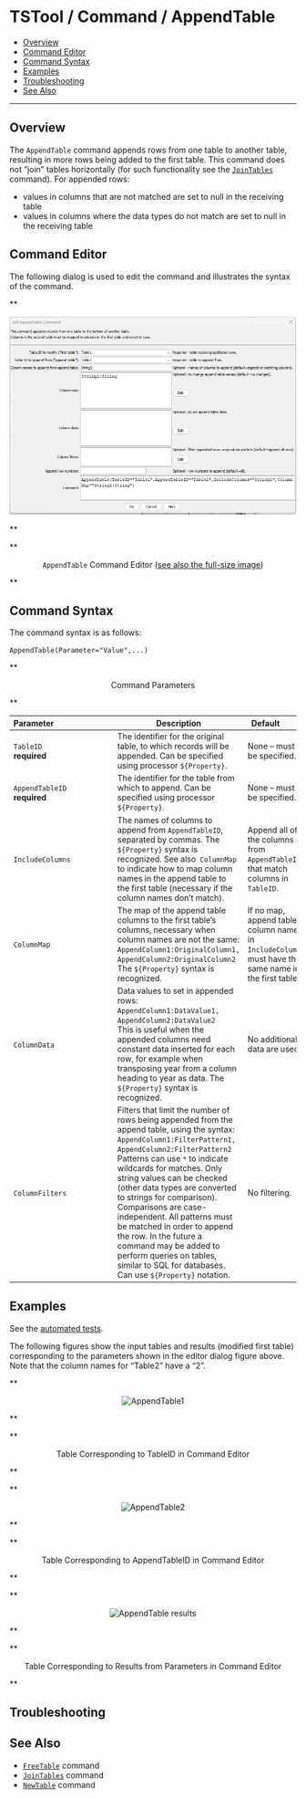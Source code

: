# TSTool / Command / AppendTable #

* [Overview](#overview)
* [Command Editor](#command-editor)
* [Command Syntax](#command-syntax)
* [Examples](#examples)
* [Troubleshooting](#troubleshooting)
* [See Also](#see-also)

-------------------------

## Overview ##

The `AppendTable` command appends rows from one table to another table,
resulting in more rows being added to the first table.
This command does not “join” tables horizontally (for such functionality see the [`JoinTables`](../JoinTables/JoinTables.md) command).
For appended rows:

* values in columns that are not matched are set to null in the receiving table
* values in columns where the data types do not match are set to null in the receiving table

## Command Editor ##

The following dialog is used to edit the command and illustrates the syntax of the command.

**<p style="text-align: center;">
![AppendTable](AppendTable.png)
</p>**

**<p style="text-align: center;">
`AppendTable` Command Editor (<a href="../AppendTable.png">see also the full-size image</a>)
</p>**

## Command Syntax ##

The command syntax is as follows:

```text
AppendTable(Parameter="Value",...)
```
**<p style="text-align: center;">
Command Parameters
</p>**

| **Parameter**&nbsp;&nbsp;&nbsp;&nbsp;&nbsp;&nbsp;&nbsp;&nbsp;&nbsp;&nbsp;&nbsp;&nbsp;&nbsp;&nbsp;&nbsp;&nbsp;&nbsp;&nbsp;&nbsp;&nbsp;&nbsp;&nbsp;&nbsp;&nbsp;&nbsp;&nbsp; | **Description** | **Default**&nbsp;&nbsp;&nbsp;&nbsp;&nbsp;&nbsp;&nbsp;&nbsp;&nbsp;&nbsp; |
| --------------|-----------------|----------------- |
|`TableID`<br>**required**|The identifier for the original table, to which records will be appended.  Can be specified using processor `${Property}`.|None – must be specified.|
|`AppendTableID`<br>**required**|The identifier for the table from which to append.  Can be specified using processor `${Property}`.|None – must be specified.|
|`IncludeColumns`|The names of columns to append from `AppendTableID`, separated by commas.  The `${Property}` syntax is recognized.  See also` ColumnMap` to indicate how to map column names in the append table to the first table (necessary if the column names don’t match).|Append all of the columns from `AppendTableID` that match columns in `TableID`.|
|`ColumnMap`|The map of the append table columns to the first table’s columns, necessary when column names are not the same:<br>`AppendColumn1:OriginalColumn1, AppendColumn2:OriginalColumn2`<br>The `${Property}` syntax is recognized. |If no map, append table column names in `IncludeColumns` must have the same name in the first table.|
|`ColumnData`|Data values to set in appended rows:<br>`AppendColumn1:DataValue1, AppendColumn2:DataValue2`<br>This is useful when the appended columns need constant data inserted for each row, for example when transposing year from a column heading to year as data.  The `${Property}` syntax is recognized. |No additional data are used.|
|`ColumnFilters`|Filters that limit the number of rows being appended from the append table, using the syntax:<br>`AppendColumn1:FilterPattern1, AppendColumn2:FilterPattern2`<br>Patterns can use `*` to indicate wildcards for matches.  Only string values can be checked (other data types are converted to strings for comparison).  Comparisons are case-independent.  All patterns must be matched in order to append the row.  In the future a command may be added to perform queries on tables, similar to SQL for databases.  Can use `${Property}` notation.|No filtering.|

## Examples ##

See the [automated tests](https://github.com/OpenCDSS/cdss-app-tstool-test/tree/master/test/commands/AppendTable).

The following figures show the input tables and results (modified first table) corresponding to the parameters shown in the editor dialog figure above.
Note that the column names for “Table2” have a “2”.

**<p style="text-align: center;">
![AppendTable1](AppendTable_Table1.png)
</p>**

**<p style="text-align: center;">
Table Corresponding to TableID in Command Editor
</p>**

**<p style="text-align: center;">
![AppendTable2](AppendTable_Table2.png)
</p>**

**<p style="text-align: center;">
Table Corresponding to AppendTableID in Command Editor
</p>**

**<p style="text-align: center;">
![AppendTable results](AppendTable_Table1Appended.png)
</p>**

**<p style="text-align: center;">
Table Corresponding to Results from Parameters in Command Editor
</p>**

## Troubleshooting ##

## See Also ##

* [`FreeTable`](../FreeTable/FreeTable.md) command
* [`JoinTables`](../JoinTables/JoinTables.md) command
* [`NewTable`](../NewTable/NewTable.md) command
